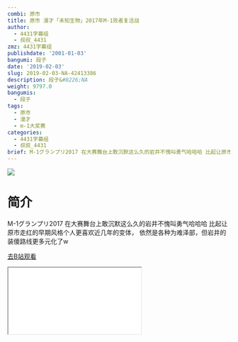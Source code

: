 ```yaml
---
combi: 原市
title: 原市 漫才「未知生物」2017年M-1败者复活战
author:
  - 4431字幕组
  - 叔叔_4431
zmz: 4431字幕组
publishdate: '2001-01-03'
bangumi: 段子
date: '2019-02-03'
slug: 2019-02-03-NA-42413386
description: 段子&#8226;NA
weight: 9797.0
bangumis:
  - 段子
tags:
  - 原市
  - 漫才
  - m-1大奖赛
categories:
  - 4431字幕组
  - 叔叔_4431
brief: M-1グランプリ2017 在大赛舞台上敢沉默这么久的岩井不愧叫勇气哈哈哈 比起让原市走红的早期风格个人更喜欢近几年的变体， 依然是各种为难泽部，但岩井的装傻路线更多元化了w
---
```

![](https://i.imgur.com/kOx5UKe.jpg)
# 简介  
M-1グランプリ2017
在大赛舞台上敢沉默这么久的岩井不愧叫勇气哈哈哈
比起让原市走红的早期风格个人更喜欢近几年的变体，
依然是各种为难泽部，但岩井的装傻路线更多元化了w  

[去B站观看](https://www.bilibili.com/video/av42413386/)
<div class ="resp-container"><iframe class="testiframe" src="//player.bilibili.com/player.html?aid=42413386"", scrolling="no", allowfullscreen="true" > </iframe></div> 
